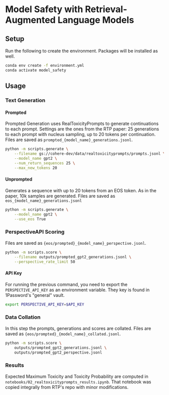 # Model Safety with Retrieval-Augmented Language Models


## Setup

Run the following to create the environment. Packages will be installed as well.
```bash
conda env create -f environment.yml
conda activate model_safety
```

## Usage

### Text Generation

#### Prompted
Prompted Generation uses RealToxicityPrompts to generate continuations to each prompt. Settings are the ones from the RTP paper: 25 generations to each prompt with nucleus sampling, up to 20 tokens per continuation. Files are saved as `prompted_{model_name}_generations.jsonl`.

```bash
python -m scripts.generate \
    --filename gs://cohere-dev/data/realtoxicityprompts/prompts.jsonl \
    --model_name gpt2 \
    --num_return_sequences 25 \
    --max_new_tokens 20
```

#### Unprompted

Generates a sequence with up to 20 tokens from an EOS token. As in the paper, 10k samples are generated. Files are saved as `eos_{model_name}_generations.jsonl`

```bash
python -m scripts.generate \
    --model_name gpt2 \
    --use_eos True
```

### PerspectiveAPI Scoring

Files are saved as `{eos/prompted}_{model_name}_perspective.jsonl`.

```bash
python -m scripts.score \
    --filename outputs/prompted_gpt2_generations.jsonl \
    --perspective_rate_limit 50
```

#### API Key
For running the previous command, you need to export the `PERSPECTIVE_API_KEY` as an environment variable. They key is found in 1Password's "general" vault.

```bash
export PERSPECTIVE_API_KEY=$API_KEY
```

### Data Collation

In this step the prompts, generations and scores are collated. Files are saved as `{eos/prompted}_{model_name}_collated.jsonl`.

```bash
python -m scripts.score \
    outputs/prompted_gpt2_generations.jsonl \
    outputs/prompted_gpt2_perspective.jsonl
```

### Results

Expected Maximum Toxicity and Toxicity Probability are computed in `notebooks/02_realtoxicityprompts_results.ipynb`. That notebook was copied integrally from RTP's repo with minor modifications.
